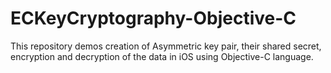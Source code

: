 # ECKeyCryptography-Objective-C
This repository demos creation of Asymmetric key pair, their shared secret, encryption and decryption of the data in iOS using Objective-C language.
